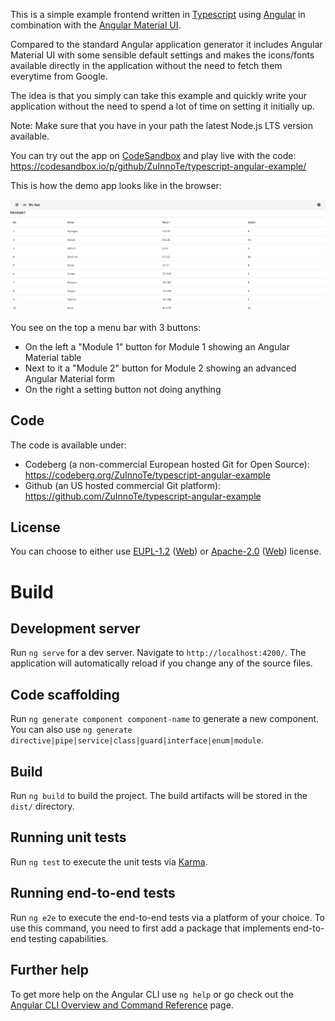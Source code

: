 This is a simple example frontend written in [Typescript](https://www.typescriptlang.org/) using [Angular](https://angular.io/) in combination with the [Angular Material UI](https://material.angular.io/).

Compared to the standard Angular application generator it includes Angular Material UI with some sensible default settings and makes the icons/fonts available directly in the application without the need to fetch them everytime from Google.

The idea is that you simply can take this example and quickly write your application without the need to spend a lot of time on setting it initially up.

Note: Make sure that you have in your path the latest Node.js LTS version available.

You can try out the app on [CodeSandbox](https://codesandbox.io/) and play live with the code: https://codesandbox.io/p/github/ZuInnoTe/typescript-angular-example/

This is how the demo app looks like in the browser:

![Screenshot of Demo App](docs/img/demoapp.png)

You see on the top a menu bar with 3 buttons:

- On the left a "Module 1" button for Module 1 showing an Angular Material table
- Next to it a "Module 2" button for Module 2 showing an advanced Angular Material form
- On the right a setting button not doing anything

## Code

The code is available under:

- Codeberg (a non-commercial European hosted Git for Open Source): https://codeberg.org/ZuInnoTe/typescript-angular-example
- Github (an US hosted commercial Git platform): https://github.com/ZuInnoTe/typescript-angular-example

## License

You can choose to either use [EUPL-1.2](./LICENSE-EUPL-1.2) ([Web](https://spdx.org/licenses/EUPL-1.2.html)) or [Apache-2.0](./LICENSE-Apache-2.0) ([Web](https://spdx.org/licenses/Apache-2.0.html)) license.

# Build

## Development server

Run `ng serve` for a dev server. Navigate to `http://localhost:4200/`. The application will automatically reload if you change any of the source files.

## Code scaffolding

Run `ng generate component component-name` to generate a new component. You can also use `ng generate directive|pipe|service|class|guard|interface|enum|module`.

## Build

Run `ng build` to build the project. The build artifacts will be stored in the `dist/` directory.

## Running unit tests

Run `ng test` to execute the unit tests via [Karma](https://karma-runner.github.io).

## Running end-to-end tests

Run `ng e2e` to execute the end-to-end tests via a platform of your choice. To use this command, you need to first add a package that implements end-to-end testing capabilities.

## Further help

To get more help on the Angular CLI use `ng help` or go check out the [Angular CLI Overview and Command Reference](https://angular.io/cli) page.
